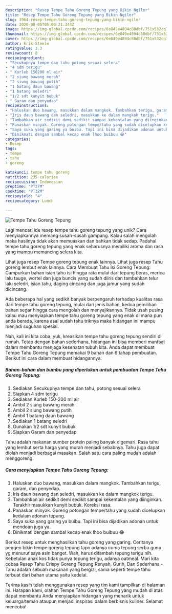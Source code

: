 ```yaml
---
description: "Resep Tempe Tahu Goreng Tepung yang Bikin Ngiler"
title: "Resep Tempe Tahu Goreng Tepung yang Bikin Ngiler"
slug: 3964-resep-tempe-tahu-goreng-tepung-yang-bikin-ngiler
date: 2020-08-05T05:00:21.344Z
image: https://img-global.cpcdn.com/recipes/6e849e4894c88dbf/751x532cq70/tempe-tahu-goreng-tepung-foto-resep-utama.jpg
thumbnail: https://img-global.cpcdn.com/recipes/6e849e4894c88dbf/751x532cq70/tempe-tahu-goreng-tepung-foto-resep-utama.jpg
cover: https://img-global.cpcdn.com/recipes/6e849e4894c88dbf/751x532cq70/tempe-tahu-goreng-tepung-foto-resep-utama.jpg
author: Erik Steele
ratingvalue: 3.3
reviewcount: 8
recipeingredient:
- "Secukupnya tempe dan tahu potong sesuai selera"
- "4 sdm terigu"
- " Kurleb 150200 ml air"
- "2 siung bawang merah"
- "2 siung bawang putih"
- "1 batang daun bawang"
- "1 batang seledri"
- "1/2 sdt kunyit bubuk"
- " Garam dan penyedap"
recipeinstructions:
- "Haluskan duo bawang, masukkan dalam mangkok. Tambahkan terigu, garam, dan penyedap."
- "Iris daun bawang dan seledri, masukkan ke dalam mangkok terigu."
- "Tambahkan air sedikit demi sedikit sampai kekentalan yang diinginkan. Terakhir masukkan kunyit bubuk. Koreksi rasa."
- "Panaskan minyak. Goreng potongan tempe/tahu yang sudah dicelupkan kedalam adonan tepung."
- "Saya suka yang garing ya buibu. Tapi ini bisa dijadikan adonan untuk mendoan juga ya."
- "Dinikmati dengan sambal kecap enak lhoo buibuu 😂"
categories:
- Resep
tags:
- tempe
- tahu
- goreng

katakunci: tempe tahu goreng 
nutrition: 235 calories
recipecuisine: Indonesian
preptime: "PT27M"
cooktime: "PT32M"
recipeyield: "4"
recipecategory: Lunch

---
```



![Tempe Tahu Goreng Tepung](https://img-global.cpcdn.com/recipes/6e849e4894c88dbf/751x532cq70/tempe-tahu-goreng-tepung-foto-resep-utama.jpg)

Lagi mencari ide resep tempe tahu goreng tepung yang unik? Cara menyiapkannya memang susah-susah gampang. Kalau salah mengolah maka hasilnya tidak akan memuaskan dan bahkan tidak sedap. Padahal tempe tahu goreng tepung yang enak seharusnya memiliki aroma dan rasa yang mampu memancing selera kita.

Lihat juga resep Tempe goreng tepung enak lainnya. Lihat juga resep Tahu goreng lembut enak lainnya. Cara Membuat Tahu Isi Goreng Tepung: Campurkan bahan isian tahu isi hingga rata mulai dari tepung beras, merica lalu tauge, wortel dan juga buncis yang sudah diiris dan tambahkan telur lalu seledri, isian tahu, daging cincang dan juga jamur yang sudah dicincang.

Ada beberapa hal yang sedikit banyak berpengaruh terhadap kualitas rasa dari tempe tahu goreng tepung, mulai dari jenis bahan, kedua pemilihan bahan segar hingga cara mengolah dan menyajikannya. Tidak usah pusing kalau mau menyiapkan tempe tahu goreng tepung yang enak di mana pun anda berada, karena asal sudah tahu triknya maka hidangan ini mampu menjadi suguhan spesial.


Nah, kali ini kita coba, yuk, kreasikan tempe tahu goreng tepung sendiri di rumah. Tetap dengan bahan sederhana, hidangan ini bisa memberi manfaat dalam membantu menjaga kesehatan tubuh kita. Anda dapat membuat Tempe Tahu Goreng Tepung memakai 9 bahan dan 6 tahap pembuatan. Berikut ini cara dalam membuat hidangannya.

<!--inarticleads1-->

##### Bahan-bahan dan bumbu yang diperlukan untuk pembuatan Tempe Tahu Goreng Tepung:

1. Sediakan Secukupnya tempe dan tahu, potong sesuai selera
1. Siapkan 4 sdm terigu
1. Sediakan  Kurleb 150-200 ml air
1. Ambil 2 siung bawang merah
1. Ambil 2 siung bawang putih
1. Ambil 1 batang daun bawang
1. Sediakan 1 batang seledri
1. Gunakan 1/2 sdt kunyit bubuk
1. Siapkan  Garam dan penyedap


Tahu adalah makanan sumber protein paling banyak digemari. Rasa tahu yang lembut serta harga yang murah menjadi sebabnya. Tahu juga dapat diolah menjadi berbagai masakan. Salah satu cara paling mudah adalah menggoreng. 

<!--inarticleads2-->

##### Cara menyiapkan Tempe Tahu Goreng Tepung:

1. Haluskan duo bawang, masukkan dalam mangkok. Tambahkan terigu, garam, dan penyedap.
1. Iris daun bawang dan seledri, masukkan ke dalam mangkok terigu.
1. Tambahkan air sedikit demi sedikit sampai kekentalan yang diinginkan. Terakhir masukkan kunyit bubuk. Koreksi rasa.
1. Panaskan minyak. Goreng potongan tempe/tahu yang sudah dicelupkan kedalam adonan tepung.
1. Saya suka yang garing ya buibu. Tapi ini bisa dijadikan adonan untuk mendoan juga ya.
1. Dinikmati dengan sambal kecap enak lhoo buibuu 😂


Berikut resep untuk menghasilkan tahu goreng yang garing. Ceritanya pengen bikin tempe goreng tepung tapo adanya cuma tepung serba guna yg menurut saya asin banget. Wah, harus ditambah tepung terigu nih. Kebetulan anak kos tidak punya tepung terigu, adanya oatmeal. Mari kita cobaa Resep Tahu Crispy Goreng Tepung Renyah, Gurih, Dan Sederhana - Tahu adalah sebuah makanan yang bergizi, sama seperti tempe tahu terbuat dari bahan utama yaitu kedelai. 

Terima kasih telah menggunakan resep yang tim kami tampilkan di halaman ini. Harapan kami, olahan Tempe Tahu Goreng Tepung yang mudah di atas dapat membantu Anda menyiapkan hidangan yang menarik untuk keluarga/teman ataupun menjadi inspirasi dalam berbisnis kuliner. Selamat mencoba!
